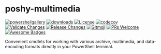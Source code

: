 # poshy-multimedia

[![powershellgallery](https://img.shields.io/powershellgallery/v/poshy-multimedia.svg)](https://www.powershellgallery.com/packages/poshy-multimedia)
[![downloads](https://img.shields.io/powershellgallery/dt/poshy-multimedia.svg)](https://www.powershellgallery.com/packages/poshy-multimedia)
[![License](https://img.shields.io/github/license/pwshrc/poshy-multimedia)](./LICENSE.txt)
[![codecov](https://codecov.io/gh/pwshrc/poshy-multimedia/branch/main/graph/badge.svg)](https://codecov.io/gh/pwshrc/poshy-multimedia)
[![Validate Changes](https://github.com/pwshrc/poshy-multimedia/actions/workflows/validate.yml/badge.svg)](https://github.com/pwshrc/poshy-multimedia/actions/workflows/validate.yml)
[![Release Changes](https://github.com/pwshrc/poshy-multimedia/actions/workflows/release.yml/badge.svg)](https://github.com/pwshrc/poshy-multimedia/actions/workflows/release.yml)
[![Gitmoji](https://img.shields.io/badge/gitmoji-%20😜%20😍-FFDD67.svg?style=flat-square)](https://gitmoji.carloscuesta.me/)
[![PRs Welcome](https://img.shields.io/badge/PRs-welcome-brightgreen.svg?style=flat-square)](http://makeapullrequest.com)
[![Awesome Badges](https://img.shields.io/badge/badges-awesome-green.svg)](https://github.com/Naereen/badges)

Convenient cmdlets for working with various archive, multimedia, and data-encoding formats directly in your PowerShell terminal.

